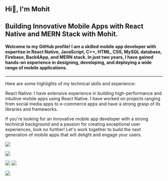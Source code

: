 ## Hi👋, I'm Mohit
## Building Innovative Mobile Apps with React Native and MERN Stack with Mohit.

#### Welcome to my GitHub profile! I am a skilled mobile app developer with expertise in React Native, JavaScript, C++, HTML, CSS, MySQL database, Firebase, Back4App, and MERN stack. In just two years, I have gained hands-on experience in designing, developing, and deploying a wide range of mobile applications.
-------------------
Here are some highlights of my technical skills and experience:

React Native: I have extensive experience in building high-performance and intuitive mobile apps using React Native. I have worked on projects ranging from social media apps to e-commerce apps and have a strong grasp of its libraries and frameworks.

If you're looking for an innovative mobile app developer with a strong technical background and a passion for creating exceptional user experiences, look no further! Let's work together to build the next generation of mobile apps that will delight and engage your users.


![](http://github-profile-summary-cards.vercel.app/api/cards/profile-details?username=mohit1542&theme=aura_dark)

![](http://github-profile-summary-cards.vercel.app/api/cards/repos-per-language?username=mohit1542&theme=aura_dark)

![](http://github-profile-summary-cards.vercel.app/api/cards/productive-time?username=mohit1542&theme=aura_dark&utcOffset=8)
![](http://github-profile-summary-cards.vercel.app/api/cards/most-commit-language?username=mohit1542&theme=aura_dark)

![](http://github-profile-summary-cards.vercel.app/api/cards/stats?username=mohit1542&theme=aura_dark)
